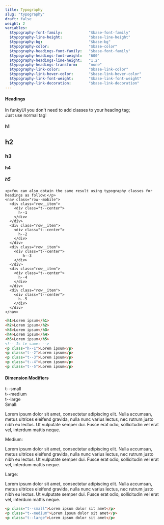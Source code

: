 ```yaml
---
title: Typography
slug: "typography"
draft: false
weight: 2
variables:
  $typography-font-family:            "$base-font-family"
  $typography-line-height:            "$base-line-height"
  $typography-bg:                     "$base-bg"
  $typography-color:                  "$base-color"
  $typography-headings-font-family:   "$base-font-family"
  $typography-headings-font-weight:   "600"
  $typography-headings-line-height:   "1.2"
  $typography-headings-transform:     "none"
  $typography-link-color:             "$base-link-color"
  $typography-link-hover-color:       "$base-link-hover-color"
  $typography-link-font-weight:       "$base-link-font-weight"
  $typography-link-decoration:        "$base-link-decoration"
---
```

<section>
  <h4>Headings</h1>
  <p>In funkyUI you don't need to add classes to your heading tag;<br />Just use normal tag!</p>
  <section>
    <nav class="row--mobile">
      <div class="row__item">
        <div class="t--center">
          <h1>h1</h1>
        </div>
      </div>
      <div class="row__item">
        <div class="t--center">
          <h2>h2</h2>
        </div>
      </div>
      <div class="row__item">
        <div class="t--center">
            <h3>h3</h3>
        </div>
      </div>
      <div class="row__item">
        <div class="t--center">
          <h4>h4</h4>
        </div>
      </div>
      <div class="row__item">
        <div class="t--center">
          <h5>h5</h5>
        </div>
      </div>
    </nav>

    <p>You can also obtain the same result using typography classes for headings as follow:</p>
    <nav class="row--mobile">
      <div class="row__item">
        <div class="t--center">
          h--1
        </div>
      </div>
      <div class="row__item">
        <div class="t--center">
          h--2
        </div>
      </div>
      <div class="row__item">
        <div class="t--center">
            h--3
        </div>
      </div>
      <div class="row__item">
        <div class="t--center">
          h--4
        </div>
      </div>
      <div class="row__item">
        <div class="t--center">
          h--5
        </div>
      </div>
    </nav>
  </section>
</section>

```html
<h1>Lorem ipsum</h1>
<h2>Lorem ipsum</h2>
<h3>Lorem ipsum</h3>
<h4>Lorem ipsum</h4>
<h5>Lorem ipsum</h5>
<!-- Is te same: -->
<p class="h--1">Lorem ipsum</p>
<p class="t--2">Lorem ipsum</p>
<p class="t--3">Lorem ipsum</p>
<p class="t--4">Lorem ipsum</p>
<p class="t--5">Lorem ipsum</p>


```

<section>
  <h4 class="t--center">Dimension Modifiers</h4>
  <nav class="row--mobile">
    <div class="row__item">
      <div class="t--center">
        t--small
      </div>
    </div>
    <div class="row__item">
      <div class="t--center">
          t--medium
      </div>
    </div>
    <div class="row__item">
      <div class="t--center">
        t--large
      </div>
    </div>
  </nav>
  Small:
  <p class="t--small">Lorem ipsum dolor sit amet, consectetur adipiscing elit. Nulla accumsan, metus ultrices eleifend gravida, nulla nunc varius lectus, nec rutrum justo nibh eu lectus. Ut vulputate semper dui. Fusce erat odio, sollicitudin vel erat vel, interdum mattis neque.</p>
  Medium:
  <p class="t--medium">Lorem ipsum dolor sit amet, consectetur adipiscing elit. Nulla accumsan, metus ultrices eleifend gravida, nulla nunc varius lectus, nec rutrum justo nibh eu lectus. Ut vulputate semper dui. Fusce erat odio, sollicitudin vel erat vel, interdum mattis neque.</p>
  Large:
  <p class="t--large">Lorem ipsum dolor sit amet, consectetur adipiscing elit. Nulla accumsan, metus ultrices eleifend gravida, nulla nunc varius lectus, nec rutrum justo nibh eu lectus. Ut vulputate semper dui. Fusce erat odio, sollicitudin vel erat vel, interdum mattis neque.</p></section>

```html
<p class="t--small">Lorem ipsum dolor sit amet</p>
<p class="t--medium">Lorem ipsum dolor sit amet</p>
<p class="t--large">Lorem ipsum dolor sit amet</p>
```
